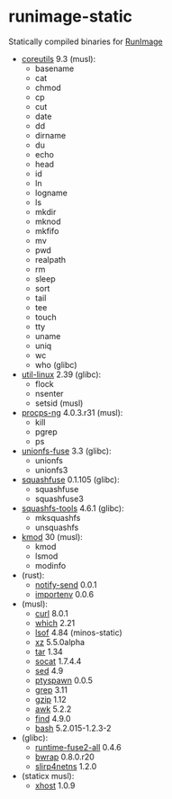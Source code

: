# runimage-static
Statically compiled binaries for [RunImage](https://github.com/VHSgunzo/runimage)

* [coreutils](https://github.com/VHSgunzo/coreutils-static) 9.3 (musl):
    * basename
    * cat
    * chmod
    * cp
    * cut
    * date
    * dd
    * dirname
    * du
    * echo
    * head
    * id
    * ln
    * logname
    * ls
    * mkdir
    * mknod
    * mkfifo
    * mv
    * pwd
    * realpath
    * rm
    * sleep
    * sort
    * tail
    * tee
    * touch
    * tty
    * uname
    * uniq
    * wc
    * who (glibc)
* [util-linux](https://github.com/VHSgunzo/util-linux-static) 2.39 (glibc):
    * flock
    * nsenter
    * setsid (musl)
* [procps-ng](https://github.com/VHSgunzo/procps-static) 4.0.3.r31 (musl):
    * kill
    * pgrep
    * ps
* [unionfs-fuse](https://github.com/VHSgunzo/unionfs-fuse-static) 3.3 (glibc):
    * unionfs
    * unionfs3
* [squashfuse](https://github.com/VHSgunzo/squashfuse-static) 0.1.105 (glibc):
    * squashfuse
    * squashfuse3
* [squashfs-tools](https://github.com/VHSgunzo/squashfs-tools-static) 4.6.1 (glibc):
    * mksquashfs
    * unsquashfs
* [kmod](https://github.com/VHSgunzo/kmod-static) 30 (musl):
    * kmod
    * lsmod
    * modinfo
* (rust):
    * [notify-send](https://github.com/VHSgunzo/notify-send-rs) 0.0.1
    * [importenv](https://github.com/VHSgunzo/importenv) 0.0.6
* (musl):
    * [curl](https://github.com/moparisthebest/static-curl) 8.0.1
    * [which](https://github.com/VHSgunzo/which-static) 2.21
    * [lsof](https://github.com/minos-org/minos-static) 4.84 (minos-static)
    * [xz](https://github.com/VHSgunzo/xz-static) 5.5.0alpha
    * [tar](https://github.com/VHSgunzo/tar-static) 1.34
    * [socat](https://github.com/VHSgunzo/socat-static) 1.7.4.4
    * [sed](https://github.com/VHSgunzo/sed-static) 4.9
    * [ptyspawn](https://github.com/VHSgunzo/ptyspawn) 0.0.5
    * [grep](https://github.com/VHSgunzo/grep-static) 3.11
    * [gzip](https://github.com/VHSgunzo/gzip-static) 1.12
    * [awk](https://github.com/VHSgunzo/gawk-static) 5.2.2
    * [find](https://github.com/VHSgunzo/findutils-static) 4.9.0
    * [bash](https://github.com/robxu9/bash-static) 5.2.015-1.2.3-2
* (glibc):
    * [runtime-fuse2-all](https://github.com/VHSgunzo/runimage-runtime-static) 0.4.6
    * [bwrap](https://github.com/VHSgunzo/bubblewrap-static) 0.8.0.r20
    * [slirp4netns](https://github.com/rootless-containers/slirp4netns) 1.2.0
* (staticx musl):
    * [xhost](https://github.com/VHSgunzo/xorg-xhost-static) 1.0.9
